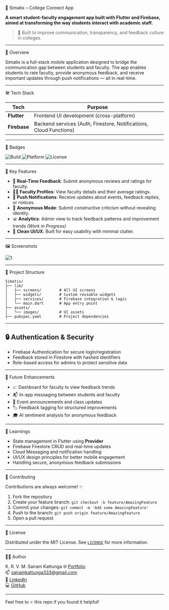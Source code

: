 📱 Simatix – College Connect App

**A smart student-faculty engagement app built with Flutter and Firebase, aimed at transforming the way students interact with academic staff.**

> 🚀 Built to improve communication, transparency, and feedback culture in colleges.

---

📌 Overview

Simatix is a full-stack mobile application designed to bridge the communication gap between students and faculty. The app enables students to rate faculty, provide anonymous feedback, and receive important updates through push notifications — all in real-time.

---

🛠 Tech Stack

| Tech         | Purpose                                     |
|--------------|----------------------------------------------|
| **Flutter**  | Frontend UI development (cross-platform)     |
| **Firebase** | Backend services (Auth, Firestore, Notifications, Cloud Functions) |

---

🚀 Badges

![Build](https://img.shields.io/badge/build-passing-brightgreen)
![Platform](https://img.shields.io/badge/platform-Android%20%7C%20iOS-blue)
![License](https://img.shields.io/github/license/Sairam-kattunga/Simatix)

---

🎯 Key Features

- 🔄 **Real-Time Feedback**: Submit anonymous reviews and ratings for faculty.
- 🧑‍🏫 **Faculty Profiles**: View faculty details and their average ratings.
- 🔔 **Push Notifications**: Receive updates about events, feedback replies, or notices.
- 👻 **Anonymous Mode**: Submit constructive criticism without revealing identity.
- 📊 **Analytics**: Admin view to track feedback patterns and improvement trends *(Work in Progress)*
- 📱 **Clean UI/UX**: Built for easy usability with minimal clutter.

---

🖼️ Screenshots

![1](https://github.com/user-attachments/assets/74e0dc39-de31-476f-8721-5dcdcf401cb9)



---

📂 Project Structure

```
Simatix/
├── lib/
│   ├── screens/        # All UI screens
│   ├── widgets/        # Custom reusable widgets
│   ├── services/       # Firebase integration & logic
│   └── main.dart       # App entry point
├── assets/
│   └── images/         # UI assets
├── pubspec.yaml        # Project dependencies
```

---

## 🔒 Authentication & Security

- Firebase Authentication for secure login/registration
- Feedback stored in Firestore with hashed identifiers
- Role-based access for admins to protect sensitive data

---

📆 Future Enhancements

- 📈 Dashboard for faculty to view feedback trends
- 📬 In-app messaging between students and faculty
- 📆 Event announcements and class updates
- 🏷️ Feedback tagging for structured improvements
- 🎓 AI sentiment analysis for anonymous feedback

---

🧠 Learnings

- State management in Flutter using **Provider**
- Firebase Firestore CRUD and real-time updates
- Cloud Messaging and notification handling
- UI/UX design principles for better mobile engagement
- Handling secure, anonymous feedback submissions

---

🤝 Contributing

Contributions are always welcome! ✨

1. Fork the repository
2. Create your feature branch: `git checkout -b feature/AmazingFeature`
3. Commit your changes: `git commit -m 'Add some AmazingFeature'`
4. Push to the branch: `git push origin feature/AmazingFeature`
5. Open a pull request

---

📜 License

Distributed under the MIT License. See [`LICENSE`](LICENSE) for more information.

---

🙋‍♂️ Author

K. R. V. M. Sairam Kattunga 
🌐 [Portfolio](https://simple-portfolio-sigma-orpin.vercel.app/)  
📫 [sairamkattunga333@gmail.com](mailto:sairamkattunga333@gmail.com)  
🔗 [LinkedIn](https://www.linkedin.com/in/sairamkrvm123/)  
💻 [GitHub](https://github.com/Sairam-kattunga/Simatix-App)

---

Feel free to ⭐️ this repo if you found it helpful!
